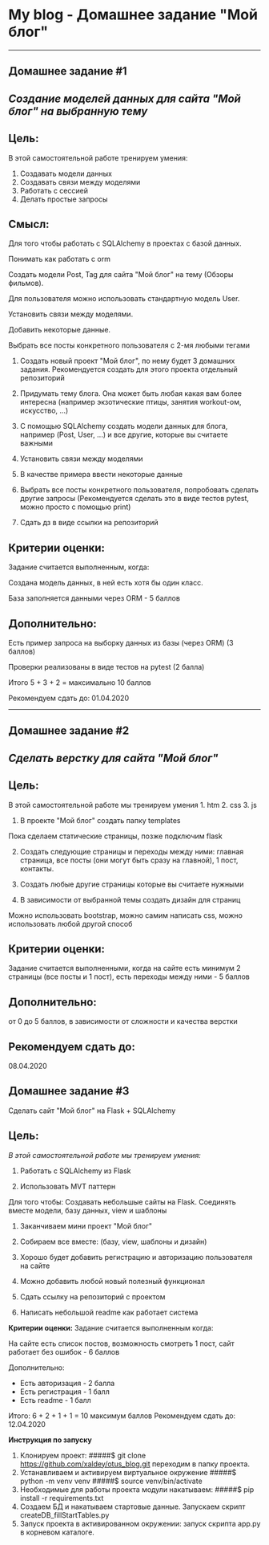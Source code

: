 # My blog - Домашнее задание "Мой блог"
---------
**Домашнее задание #1**
----
_Создание моделей данных для сайта "Мой блог" на выбранную тему_
----

Цель: 
---
В этой самостоятельной работе тренируем умения: 
1. Создавать модели данных 
2. Создавать связи между моделями 
3. Работать с сессией 
4. Делать простые запросы 

Смысл: 
---
Для того чтобы работать с SQLAlchemy в проектах с базой данных. 

Понимать как работать с orm
 
Создать модели Post, Tag для сайта "Мой блог" на тему (Обзоры фильмов).
 
Для пользователя можно использовать стандартную модель User.
 
Установить связи между моделями.
 
Добавить некоторые данные.
 
Выбрать все посты конкретного пользователя с 2-мя любыми тегами

1. Создать новый проект "Мой блог", по нему будет 3 домашних задания. Рекомендуется создать для этого проекта отдельный репозиторий
2. Придумать тему блога. Она может быть любая какая вам более интересна (например экзотические птицы, занятия workout-ом, искусство, ...)
3. С помощью SQLAlchemy создать модели данных для блога, например (Post, User, ...) и все другие, которые вы считаете важными
4. Установить связи между моделями
5. В качестве примера ввести некоторые данные
6. Выбрать все посты конкретного пользователя, попробовать сделать другие запросы
(Рекомендуется сделать это в виде тестов pytest, можно просто с помощью print)

7. Сдать дз в виде ссылки на репозиторий

Критерии оценки: 
----
Задание считается выполненным, когда:

Создана модель данных, в ней есть хотя бы один класс. 

База заполняется данными через ORM - 5 баллов

Дополнительно:
----
Есть пример запроса на выборку данных из базы (через ORM) (3 баллов)

Проверки реализованы в виде тестов на pytest (2 балла)

Итого 5 + 3 + 2 = максимально 10 баллов

Рекомендуем сдать до: 01.04.2020

-------
**Домашнее задание #2**
----
_Сделать верстку для сайта "Мой блог"_
------

Цель: 
------
В этой самостоятельной работе мы тренируем умения 1. htm 2. css 3. js

1. В проекте "Мой блог" создать папку templates

Пока сделаем статические страницы, позже подключим flask

2. Создать следующие страницы и переходы между ними: главная страница, все посты (они могут быть сразу на главной), 1 пост, контакты.

3. Создать любые другие страницы которые вы считаете нужными

4. В зависимости от выбранной темы создать дизайн для страниц

Можно использовать bootstrap, можно самим написать css, можно использовать любой другой способ

Критерии оценки: 
----
Задание считается выполненными, когда на сайте есть минимум 2 страницы (все посты и 1 пост), есть переходы между ними - 5 баллов

Дополнительно:
----
от 0 до 5 баллов, в зависимости от сложности и качества верстки

Рекомендуем сдать до: 
----- 
08.04.2020

**Домашнее задание #3** 
-----
Сделать сайт "Мой блог" на Flask + SQLAlchemy

Цель: 
----
_В этой самостоятельной работе мы тренируем умения:_ 

1) Работать с SQLAlchemy из Flask 

2) Использовать MVT паттерн 

Для того чтобы: Создавать небольшые сайты на Flask. Соединять вместе модели, базу данных, view и шаблоны

1) Заканчиваем мини проект "Мой блог"

2) Собираем все вместе: (базу, view, шаблоны и дизайн)

3) Хорошо будет добавить регистрацию и авторизацию пользователя на сайте

4) Можно добавить любой новый полезный функционал

5) Сдать ссылку на репозиторий с проектом

6) Написать небольшой readme как работает система

**Критерии оценки:** 
Задание считается выполненным когда:

На сайте есть список постов, возможность смотреть 1 пост, сайт работает без ошибок - 6 баллов

Дополнительно:
* Есть авторизация - 2 балла
* Есть регистрация - 1 балл
* Есть readme - 1 балл

Итого: 6 + 2 + 1 + 1 = 10 максимум баллов
Рекомендуем сдать до: 12.04.2020

**Инструкция по запуску**

1. Клонируем проект:
#####$ git clone https://github.com/xaldey/otus_blog.git 
переходим в папку проекта.
2. Устанавливаем и активируем виртуальное окружение 
#####$ python -m venv venv
#####$ source venv/bin/activate
2. Необходимые для работы проекта модули накатываем: 
#####$ pip install -r requirements.txt
3. Создаем БД и накатываем стартовые данные. Запускаем скрипт createDB_fillStartTables.py
4. Запуск проекта в активированном окружении: запуск скрипта app.py в корневом каталоге.
   